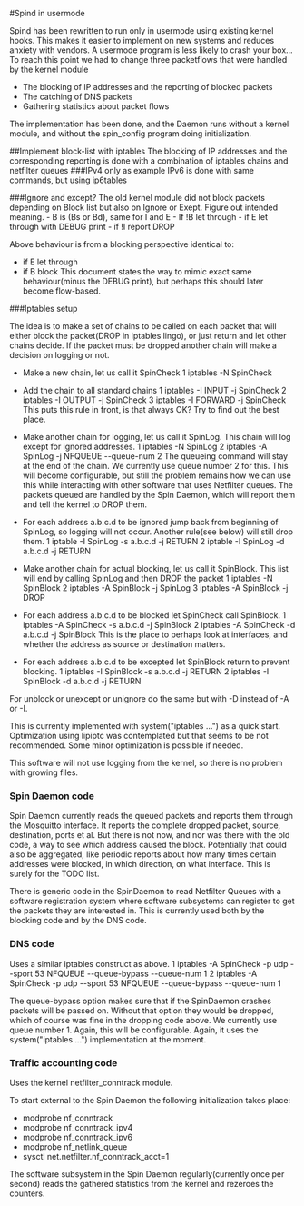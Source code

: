 #Spind in usermode

Spind has been rewritten to run only in usermode using existing kernel hooks. This makes it easier to implement on new systems and reduces anxiety with vendors. A usermode program is less likely to crash your box...
To reach this point we had to change three packetflows that were handled by the kernel module
- The blocking of IP addresses and the reporting of blocked packets
- The catching of DNS packets
- Gathering statistics about packet flows

The implementation has been done, and the Daemon runs without a kernel module, and without the spin_config program doing initialization.

##Implement block-list with iptables
The blocking of IP addresses and the corresponding reporting is done with a combination of iptables chains and netfilter queues
###IPv4 only as example
IPv6 is done with same commands, but using ip6tables

###Ignore and except?
The old kernel module did not block packets depending on Block list but also on Ignore or Exept. Figure out intended meaning.
	- B is (Bs or Bd), same for I and E
	- If !B let through
	- if E let through with DEBUG print
	- if !I report DROP
	
Above behaviour is from a blocking perspective identical to:
- if E let through
- if B block
This document states the way to mimic exact same behaviour(minus the DEBUG print), but perhaps this should later become flow-based.

	
###Iptables setup

The idea is to make a set of chains to be called on each packet that will either block the packet(DROP in iptables lingo), or just return and let other chains decide. If the packet must be dropped another chain will make a decision on logging or not.

- Make a new chain, let us call it SpinCheck
	1 iptables -N SpinCheck
	
 - Add the chain to all standard chains
	1 iptables -I INPUT -j SpinCheck
	2 iptables -I OUTPUT -j SpinCheck
	3 iptables -I FORWARD -j SpinCheck
This puts this rule in front, is that always OK? Try to find out the best place.
	
- Make another chain for logging, let us call it  SpinLog. This chain will log except for ignored addresses.
	1 iptables -N SpinLog
	2 iptables -A SpinLog -j NFQUEUE --queue-num 2
The queueing command will stay at the end of the chain. We currently use queue number 2 for this. This will become configurable, but still the problem remains how we can use this while interacting with other software that uses Netfilter queues. The packets queued are handled by the Spin Daemon, which will report them and tell the kernel to DROP them.

- For each address a.b.c.d to be ignored jump back from beginning of SpinLog, so logging will not occur. Another rule(see below) will still drop them.
	1 iptable -I SpinLog -s a.b.c.d -j RETURN
	2 iptable -I SpinLog -d a.b.c.d -j RETURN
	
- Make another chain for actual blocking, let us call it SpinBlock. This list will end by calling SpinLog and then DROP the packet
	1 iptables -N SpinBlock
	2 iptables -A SpinBlock -j SpinLog
	3 iptables -A SpinBlock -j DROP
	
 - For each address a.b.c.d to be blocked let SpinCheck call SpinBlock.
	1 iptables -A SpinCheck -s a.b.c.d -j SpinBlock
	2 iptables -A SpinCheck -d a.b.c.d -j SpinBlock
This is the place to perhaps look at interfaces, and whether the address as source or destination matters.
	
- For each address a.b.c.d to be excepted let SpinBlock return to prevent blocking.
	1 iptables -I SpinBlock -s a.b.c.d -j RETURN
	2 iptables -I SpinBlock -d a.b.c.d -j RETURN
	
For unblock or unexcept or unignore do the same but with -D instead of -A or -I.

This is currently implemented with system("iptables ...") as a quick start. Optimization using lipiptc was contemplated but that seems to be not recommended. Some minor optimization is possible if needed.

This software will not use logging from the kernel, so there is no problem with growing files.

### Spin  Daemon code
Spin Daemon currently reads the queued packets and reports them through the Mosquitto interface. It reports the complete dropped packet, source, destination, ports et al. But there is not now, and nor was there with the old code, a way to see which address caused the block. Potentially that could also be aggregated, like periodic reports about how many times certain addresses were blocked, in which direction, on what interface. This is surely for the TODO list.

There is generic code in the SpinDaemon to read Netfilter Queues with a software registration system where software subsystems can register to get the packets they are  interested in. This is currently used both by the blocking code and by the DNS code.

### DNS code
Uses a similar iptables construct as above.
	1 iptables -A SpinCheck -p udp --sport 53 NFQUEUE --queue-bypass --queue-num 1
	2 iptables -A SpinCheck -p udp --sport 53 NFQUEUE --queue-bypass --queue-num 1
	
The queue-bypass option makes sure that if the SpinDaemon crashes packets will be passed on. Without that option they would be dropped, which of course was fine in the dropping code above. We currently use queue number 1. Again, this will be configurable. Again, it uses the system("iptables ...") implementation at the moment.

### Traffic accounting code
Uses the kernel netfilter_conntrack module.

To start external to the Spin Daemon the following initialization takes place:

 - modprobe nf_conntrack
 - modprobe nf_conntrack_ipv4
 - modprobe nf_conntrack_ipv6
 - modprobe nf_netlink_queue
 - sysctl net.netfilter.nf_conntrack_acct=1
 
 The software subsystem in the Spin Daemon regularly(currently once per second) reads the gathered statistics from the kernel and rezeroes the counters.



